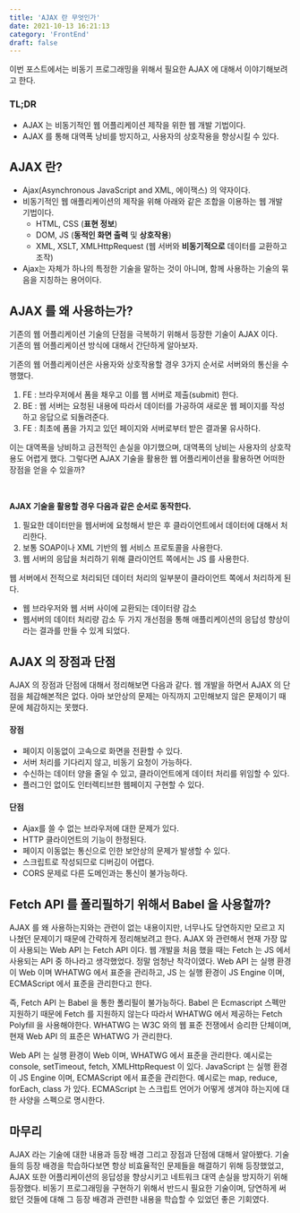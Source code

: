 ```yaml
---
title: 'AJAX 란 무엇인가'
date: 2021-10-13 16:21:13
category: 'FrontEnd'
draft: false
---
```


이번 포스트에서는 비동기 프로그래밍을 위해서 필요한 AJAX 에 대해서 이야기해보려고 한다.

### TL;DR

- AJAX 는 비동기적인 웹 어플리케이션 제작을 위한 웹 개발 기법이다.
- AJAX 를 통해 대역폭 낭비를 방지하고, 사용자의 상호작용을 향상시킬 수 있다.

## AJAX 란?

- Ajax(Asynchronous JavaScript and XML, 에이잭스) 의 약자이다.
- 비동기적인 웹 애플리케이션의 제작을 위해 아래와 같은 조합을 이용하는 웹 개발 기법이다.
  - HTML, CSS (**표현 정보**)
  - DOM, JS (**동적인 화면 출력** 및 **상호작용**)
  - XML, XSLT, XMLHttpRequest (웹 서버와 **비동기적으로** 데이터를 교환하고 조작)
- Ajax는 자체가 하나의 특정한 기술을 말하는 것이 아니며, 함께 사용하는 기술의 묶음을 지칭하는 용어이다.

## AJAX 를 왜 사용하는가?

기존의 웹 어플리케이션 기술의 단점을 극복하기 위해서 등장한 기술이 AJAX 이다. <br/>
기존의 웹 어플리케이션 방식에 대해서 간단하게 알아보자.

기존의 웹 어플리케이션은 사용자와 상호작용할 경우 3가지 순서로 서버와의 통신을 수행했다.

1. FE : 브라우저에서 폼을 채우고 이를 웹 서버로 제출(submit) 한다.
2. BE : 웹 서버는 요청된 내용에 따라서 데이터를 가공하여 새로운 웹 페이지를 작성하고 응답으로 되돌려준다.
3. FE : 최초에 폼을 가지고 있던 페이지와 서버로부터 받은 결과물 유사하다.

이는 대역폭을 낭비하고 금전적인 손실을 야기했으며, 대역폭의 낭비는 사용자의 상호작용도 어렵게 했다.
그렇다면 AJAX 기술을 활용한 웹 어플리케이션을 활용하면 어떠한 장점을 얻을 수 있을까?

<br>

**AJAX 기술을 활용할 경우 다음과 같은 순서로 동작한다.**

1. 필요한 데이터만을 웹서버에 요청해서 받은 후 클라이언트에서 데이터에 대해서 처리한다.
2. 보통 SOAP이나 XML 기반의 웹 서비스 프로토콜을 사용한다.
3. 웹 서버의 응답을 처리하기 위해 클라이언트 쪽에서는 JS 를 사용한다.

웹 서버에서 전적으로 처리되던 데이터 처리의 일부분이 클라이언트 쪽에서 처리하게 된다.

- 웹 브라우저와 웹 서버 사이에 교환되는 데이터량 감소
- 웹서버의 데이터 처리량 감소
  두 가지 개선점을 통해 애플리케이션의 응답성 향상이라는 결과를 만들 수 있게 되었다.

## AJAX 의 장점과 단점

AJAX 의 장점과 단점에 대해서 정리해보면 다음과 같다. 웹 개발을 하면서 AJAX 의 단점을 체감해본적은 없다. 아마 보안상의 문제는 아직까지 고민해보지 않은 문제이기 때문에 체감하지는 못했다.

#### 장점

- 페이지 이동없이 고속으로 화면을 전환할 수 있다.
- 서버 처리를 기다리지 않고, 비동기 요청이 가능하다.
- 수신하는 데이터 양을 줄일 수 있고, 클라이언트에게 데이터 처리를 위임할 수 있다.
- 플러그인 없이도 인터렉티브한 웹페이지 구현할 수 있다.

#### 단점

- Ajax를 쓸 수 없는 브라우저에 대한 문제가 있다.
- HTTP 클라이언트의 기능이 한정된다.
- 페이지 이동없는 통신으로 인한 보안상의 문제가 발생할 수 있다.
- 스크립트로 작성되므로 디버깅이 어렵다.
- CORS 문제로 다른 도메인과는 통신이 불가능하다.

## Fetch API 를 폴리필하기 위해서 Babel 을 사용할까?

AJAX 를 왜 사용하는지와는 관련이 없는 내용이지만, 너무나도 당연하지만 모르고 지나쳤던 문제이기 때문에 간략하게 정리해보려고 한다.
AJAX 와 관련해서 현재 가장 많이 사용되는 Web API 는 Fetch API 이다. 웹 개발을 처음 했을 때는 Fetch 는 JS 에서 사용되는 API 중 하나라고 생각했었다. 정말 엄청난 착각이였다. Web API 는 실행 환경이 Web 이며 WHATWG 에서 표준을 관리하고, JS 는 실행 환경이 JS Engine 이며, ECMAScript 에서 표준을 관리한다고 한다.

즉, Fetch API 는 Babel 을 통한 폴리필이 불가능하다. Babel 은 Ecmascript 스펙만 지원하기 때문에 Fetch 를 지원하지 않는다 따라서 WHATWG 에서 제공하는 Fetch Polyfill 을 사용해야한다. WHATWG 는 W3C 와의 웹 표준 전쟁에서 승리한 단체이며, 현재 Web API 의 표준은 WHATWG 가 관리한다.

Web API 는 실행 환경이 Web 이며, WHATWG 에서 표준을 관리한다. 예시로는 console, setTimeout, fetch, XMLHttpRequest 이 있다. JavaScript 는 실행 환경이 JS Engine 이며, ECMAScript 에서 표준을 관리한다. 예시로는 map, reduce, forEach, class 가 있다. ECMAScript 는 스크립트 언어가 어떻게 생겨야 하는지에 대한 사양을 스펙으로 명시한다.

## 마무리

AJAX 라는 기술에 대한 내용과 등장 배경 그리고 장점과 단점에 대해서 알아봤다. 기술들의 등장 배경을 학습하다보면 항상 비효율적인 문제들을 해결하기 위해 등장했었고, AJAX 또한 어플리케이션의 응답성을 향상시키고 네트워크 대역 손실을 방지하기 위해 등장했다. 비동기 프로그래밍을 구현하기 위해서 반드시 필요한 기술이며, 당연하게 써왔던 것들에 대해 그 등장 배경과 관련한 내용을 학습할 수 있었던 좋은 기회였다.
